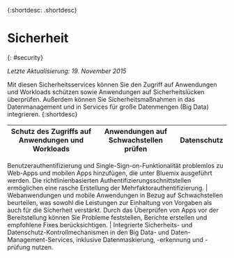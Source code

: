 {:shortdesc: .shortdesc} 


# Sicherheit
{: #security}

*Letzte Aktualisierung: 19. November 2015*

Mit diesen Sicherheitsservices
können Sie den Zugriff auf Anwendungen und Workloads schützen sowie Anwendungen auf Sicherheitslücken
überprüfen. Außerdem können Sie Sicherheitsmaßnahmen in das Datenmanagement und in Services für
große Datenmengen (Big Data) integrieren. {:shortdesc}


Schutz des Zugriffs auf Anwendungen und Workloads | Anwendungen auf Schwachstellen prüfen | Datenschutz
---- | ---- | ----
Benutzerauthentifizierung und Single-Sign-on-Funktionalität problemlos zu
Web-Apps und mobilen Apps hinzufügen, die unter Bluemix ausgeführt werden. Die richtlinienbasierten Authentifizierungsschnittstellen
ermöglichen eine rasche Erstellung der Mehrfaktorauthentifizierung.  | Webanwendungen und mobile Anwendungen in Bezug auf Schwachstellen beurteilen, was sowohl
die Leistungen zur Einhaltung von Vorgaben als auch für die Sicherheit verstärkt. Durch das Überprüfen von
Apps vor der Bereitstellung können Sie Probleme feststellen, Berichte erstellen und empfohlene Fixes
berücksichtigen.  | Integrierte Sicherheits- und Datenschutz-Kontrollmechanismen in den
Big Data- und Daten-Management-Services, inklusive Datenmaskierung, -erkennung und -prüfung nutzen. 
